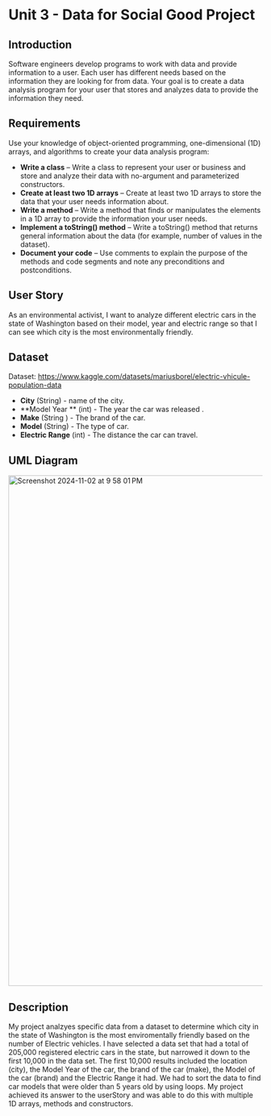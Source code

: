 # Unit 3 - Data for Social Good Project 

## Introduction 

Software engineers develop programs to work with data and provide information to a user. Each user has different needs based on the information they are looking for from data. Your goal is to create a data analysis program for your user that stores and analyzes data to provide the information they need. 

## Requirements 

Use your knowledge of object-oriented programming, one-dimensional (1D) arrays, and algorithms to create your data analysis program: 
- **Write a class** – Write a class to represent your user or business and store and analyze their data with no-argument and parameterized constructors. 
- **Create at least two 1D arrays** – Create at least two 1D arrays to store the data that your user needs information about. 
- **Write a method** – Write a method that finds or manipulates the elements in a 1D array to provide the information your user needs. 
- **Implement a toString() method** – Write a toString() method that returns general information about the data (for example, number of values in the dataset). 
- **Document your code** – Use comments to explain the purpose of the methods and code segments and note any preconditions and postconditions. 

## User Story 

As an environmental activist, I want to analyze different electric cars in the state of Washington based on their model, year and electric range so that I can see which city is the most environmentally friendly.

## Dataset 

Dataset: https://www.kaggle.com/datasets/mariusborel/electric-vhicule-population-data
- **City** (String) - name of the city. 
- **Model Year ** (int) - The year the car was released . 
- **Make** (String ) - The brand of the car. 
- **Model** (String) - The type of car. 
- **Electric Range** (int) - The distance the car can travel. 

## UML Diagram 

<img width="1013" alt="Screenshot 2024-11-02 at 9 58 01 PM" src="https://github.com/user-attachments/assets/0ed18d05-5c2a-4c8d-b426-40631b358531">


## Description 
My project analzyes specific data from a dataset to determine which city in the state of Washington is the most enviromentally friendly based on the number of Electric vehicles. I have selected a data set that had a total of 205,000 registered electric cars in the state, but narrowed it down to the first 10,000 in the data set. The first 10,000 results included the location (city), the Model Year of the car, the brand of the car (make), the Model of the car (brand) and the Electric Range it had. We had to sort the data to find car models that were older than 5 years old by using loops.  My project achieved its answer to the userStory and was able to do this with multiple 1D arrays, methods and constructors. 
